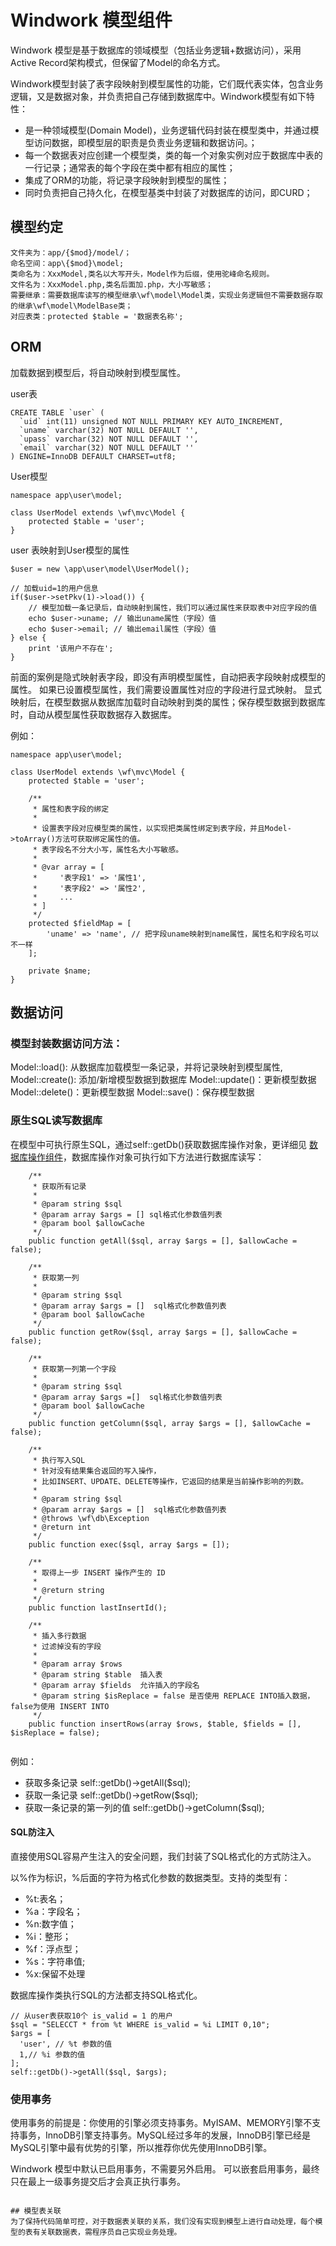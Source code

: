 Windwork 模型组件
=========================

Windwork 模型是基于数据库的领域模型（包括业务逻辑+数据访问），采用Active Record架构模式，但保留了Model的命名方式。

Windwork模型封装了表字段映射到模型属性的功能，它们既代表实体，包含业务逻辑，又是数据对象，并负责把自己存储到数据库中。Windwork模型有如下特性：
- 是一种领域模型(Domain Model)，业务逻辑代码封装在模型类中，并通过模型访问数据，即模型层的职责是负责业务逻辑和数据访问。；
- 每一个数据表对应创建一个模型类，类的每一个对象实例对应于数据库中表的一行记录；通常表的每个字段在类中都有相应的属性；
- 集成了ORM的功能，将记录字段映射到模型的属性；
- 同时负责把自己持久化，在模型基类中封装了对数据库的访问，即CURD；


## 模型约定

```
文件夹为：app/{$mod}/model/；
命名空间：app\{$mod}\model;
类命名为：XxxModel,类名以大写开头，Model作为后缀，使用驼峰命名规则。
文件名为：XxxModel.php,类名后面加.php，大小写敏感；
需要继承：需要数据库读写的模型继承\wf\model\Model类，实现业务逻辑但不需要数据存取的继承\wf\model\ModelBase类；
对应表类：protected $table = '数据表名称';
```


## ORM
加载数据到模型后，将自动映射到模型属性。

user表
```
CREATE TABLE `user` (
  `uid` int(11) unsigned NOT NULL PRIMARY KEY AUTO_INCREMENT,
  `uname` varchar(32) NOT NULL DEFAULT '',
  `upass` varchar(32) NOT NULL DEFAULT '',
  `email` varchar(32) NOT NULL DEFAULT ''
) ENGINE=InnoDB DEFAULT CHARSET=utf8;
```

User模型
```
namespace app\user\model;

class UserModel extends \wf\mvc\Model {    
    protected $table = 'user';
}

```

user 表映射到User模型的属性
```
$user = new \app\user\model\UserModel();

// 加载uid=1的用户信息
if($user->setPkv(1)->load()) {
    // 模型加载一条记录后，自动映射到属性，我们可以通过属性来获取表中对应字段的值
    echo $user->uname; // 输出uname属性（字段）值
    echo $user->email; // 输出email属性（字段）值
} else {
    print '该用户不存在';
}

```
前面的案例是隐式映射表字段，即没有声明模型属性，自动把表字段映射成模型的属性。
如果已设置模型属性，我们需要设置属性对应的字段进行显式映射。
显式映射后，在模型数据从数据库加载时自动映射到类的属性；保存模型数据到数据库时，自动从模型属性获取数据存入数据库。

例如：
```
namespace app\user\model;

class UserModel extends \wf\mvc\Model {    
    protected $table = 'user';    
    
    /**
     * 属性和表字段的绑定
     * 
     * 设置表字段对应模型类的属性，以实现把类属性绑定到表字段，并且Model->toArray()方法可获取绑定属性的值。
     * 表字段名不分大小写，属性名大小写敏感。
     * 
     * @var array = [
     *     '表字段1' => '属性1',
     *     '表字段2' => '属性2',
     *     ...
     * ]
     */
    protected $fieldMap = [
        'uname' => 'name', // 把字段uname映射到name属性，属性名和字段名可以不一样
    ];

    private $name;
}
```



## 数据访问

### 模型封装数据访问方法：
Model::load(): 从数据库加载模型一条记录，并将记录映射到模型属性,
Model::create(): 添加/新增模型数据到数据库
Model::update()：更新模型数据
Model::delete()：更新模型数据
Model::save()：保存模型数据

### 原生SQL读写数据库
在模型中可执行原生SQL，通过self::getDb()获取数据库操作对象，更详细见 [数据库操作组件](wf.db.html)，数据库操作对象可执行如下方法进行数据库读写：
```    
    /**
     * 获取所有记录
     * 
     * @param string $sql
     * @param array $args = [] sql格式化参数值列表
     * @param bool $allowCache
     */
    public function getAll($sql, array $args = [], $allowCache = false);
    
    /**
     * 获取第一列
     * 
     * @param string $sql
     * @param array $args = []  sql格式化参数值列表
     * @param bool $allowCache
     */
    public function getRow($sql, array $args = [], $allowCache = false);
            
    /**
     * 获取第一列第一个字段
     * 
     * @param string $sql
     * @param array $args =[]  sql格式化参数值列表
     * @param bool $allowCache
     */
    public function getColumn($sql, array $args = [], $allowCache = false);

    /**
     * 执行写入SQL
     * 针对没有结果集合返回的写入操作，
     * 比如INSERT、UPDATE、DELETE等操作，它返回的结果是当前操作影响的列数。
     * 
     * @param string $sql
     * @param array $args = []  sql格式化参数值列表
     * @throws \wf\db\Exception
     * @return int
     */
    public function exec($sql, array $args = []);
    
    /**
     * 取得上一步 INSERT 操作产生的 ID
     *
     * @return string 
     */
    public function lastInsertId();
    
    /**
     * 插入多行数据
     * 过滤掉没有的字段
     *
     * @param array $rows
     * @param string $table  插入表
     * @param array $fields  允许插入的字段名
     * @param string $isReplace = false 是否使用 REPLACE INTO插入数据，false为使用 INSERT INTO
     */
    public function insertRows(array $rows, $table, $fields = [], $isReplace = false);
    
```
例如：
- 获取多条记录 self::getDb()->getAll($sql);
- 获取一条记录 self::getDb()->getRow($sql);
- 获取一条记录的第一列的值 self::getDb()->getColumn($sql);

#### SQL防注入
直接使用SQL容易产生注入的安全问题，我们封装了SQL格式化的方式防注入。

以%作为标识，%后面的字符为格式化参数的数据类型。支持的类型有：
- %t:表名； 
- %a：字段名；  
- %n:数字值；
- %i：整形；
- %f：浮点型； 
- %s：字符串值; 
- %x:保留不处理

数据库操作类执行SQL的方法都支持SQL格式化。
```
// 从user表获取10个 is_valid = 1 的用户
$sql = "SELECCT * from %t WHERE is_valid = %i LIMIT 0,10";
$args = [
  'user', // %t 参数的值
  1,// %i 参数的值
];
self::getDb()->getAll($sql, $args);

```


### 使用事务
使用事务的前提是：你使用的引擎必须支持事务。MyISAM、MEMORY引擎不支持事务，InnoDB引擎支持事务。MySQL经过多年的发展，InnoDB引擎已经是MySQL引擎中最有优势的引擎，所以推荐你优先使用InnoDB引擎。

Windwork 模型中默认已启用事务，不需要另外启用。
可以嵌套启用事务，最终只在最上一级事务提交后才会真正执行事务。



```

## 模型表关联
为了保持代码简单可控，对于数据表关联的关系，我们没有实现到模型上进行自动处理，每个模型的表有关联数据表，需程序员自己实现业务处理。



